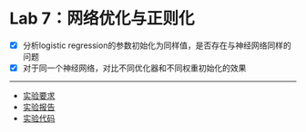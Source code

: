 # Lab 7：网络优化与正则化

- [x] 分析logistic regression的参数初始化为同样值，是否存在与神经网络同样的问题
- [x] 对于同一个神经网络，对比不同优化器和不同权重初始化的效果

---

- [实验要求](https://github.com/Charles-T-T/DeepLearning/blob/master/labs/lab7/docs/requirements.md)
- [实验报告](https://github.com/Charles-T-T/DeepLearning/blob/master/labs/lab7/docs/report.md)
- [实验代码](https://github.com/Charles-T-T/DeepLearning/tree/master/labs/lab7/src) 
